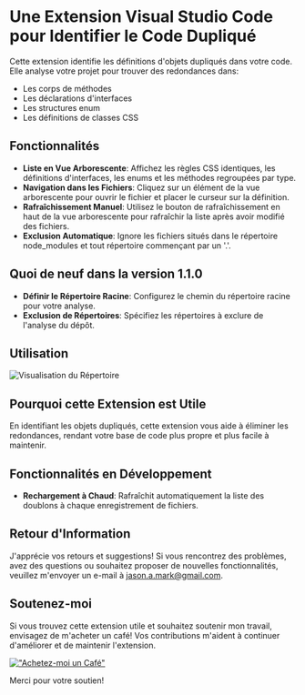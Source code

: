 # Une Extension Visual Studio Code pour Identifier le Code Dupliqué

Cette extension identifie les définitions d'objets dupliqués dans votre code. Elle analyse votre projet pour trouver des redondances dans:

- Les corps de méthodes
- Les déclarations d'interfaces
- Les structures enum
- Les définitions de classes CSS

## Fonctionnalités

- **Liste en Vue Arborescente**: Affichez les règles CSS identiques, les définitions d'interfaces, les enums et les méthodes regroupées par type.
- **Navigation dans les Fichiers**: Cliquez sur un élément de la vue arborescente pour ouvrir le fichier et placer le curseur sur la définition.
- **Rafraîchissement Manuel**: Utilisez le bouton de rafraîchissement en haut de la vue arborescente pour rafraîchir la liste après avoir modifié des fichiers.
- **Exclusion Automatique**: Ignore les fichiers situés dans le répertoire node_modules et tout répertoire commençant par un '.'.

## Quoi de neuf dans la version 1.1.0

- **Définir le Répertoire Racine**: Configurez le chemin du répertoire racine pour votre analyse.
- **Exclusion de Répertoires**: Spécifiez les répertoires à exclure de l'analyse du dépôt.

## Utilisation

![Visualisation du Répertoire](https://github.com/jasonamark/jasonamark/raw/main/identify-duplicates.gif)

## Pourquoi cette Extension est Utile

En identifiant les objets dupliqués, cette extension vous aide à éliminer les redondances, rendant votre base de code plus propre et plus facile à maintenir.

## Fonctionnalités en Développement

- **Rechargement à Chaud**: Rafraîchit automatiquement la liste des doublons à chaque enregistrement de fichiers.

## Retour d'Information

J'apprécie vos retours et suggestions! Si vous rencontrez des problèmes, avez des questions ou souhaitez proposer de nouvelles fonctionnalités, veuillez m'envoyer un e-mail à [jason.a.mark@gmail.com](jason.a.mark@gmail.com).

## Soutenez-moi
Si vous trouvez cette extension utile et souhaitez soutenir mon travail, envisagez de m'acheter un café! Vos contributions m'aident à continuer d'améliorer et de maintenir l'extension.

[!["Achetez-moi un Café"](https://www.buymeacoffee.com/assets/img/custom_images/orange_img.png)](https://buymeacoffee.com/jasonamark8)

Merci pour votre soutien!
